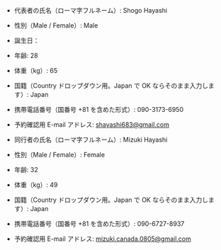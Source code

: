 - 代表者の氏名（ローマ字フルネーム）: Shogo Hayashi
- 性別（Male / Female）: Male
- 誕生日：
- 年齢: 28
- 体重（kg）: 65
- 国籍（Country ドロップダウン用。Japan で OK ならそのまま入力します）: Japan
- 携帯電話番号（国番号 +81 を含めた形式）: 090-3173-6950
- 予約確認用 E-mail アドレス: shayashi683@gmail.com

- 同行者の氏名（ローマ字フルネーム）: Mizuki Hayashi
- 性別（Male / Female）: Female
- 年齢: 32
- 体重（kg）: 49
- 国籍（Country ドロップダウン用。Japan で OK ならそのまま入力します）: Japan
- 携帯電話番号（国番号 +81 を含めた形式）: 090-6727-8937
- 予約確認用 E-mail アドレス: mizuki.canada.0805@gmail.com